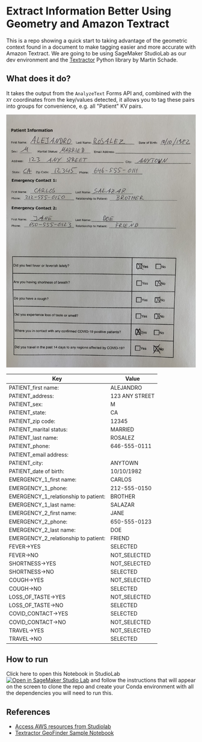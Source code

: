 # Extract Information Better Using Geometry and Amazon Textract

This is a repo showing a quick start to taking advantage of the geometric context found in a document to make tagging easier and more accurate with Amazon Textract. We are going to be using SageMaker StudioLab as our dev environment and the [Textractor](https://github.com/aws-samples/amazon-textract-textractor) Python library by Martin Schade.

## What does it do?

It takes the output from the `AnalyzeText` Forms API and, combined with the `XY` coordinates from the key/values detected, it allows you to tag these pairs into groups for convenience, e.g. all "Patient" KV pairs.

![input-form](test_images/patient_intake_form_sample.jpg)

| Key                                  | Value          |
|--------------------------------------|----------------|
| PATIENT_first name:                  | ALEJANDRO      |
| PATIENT_address:                     | 123 ANY STREET |
| PATIENT_sex:                         | M              |
| PATIENT_state:                       | CA             |
| PATIENT_zip code:                    | 12345          |
| PATIENT_marital status:              | MARRIED        |
| PATIENT_last name:                   | ROSALEZ        |
| PATIENT_phone:                       | 646-555-0111   |
| PATIENT_email address:               |                |
| PATIENT_city:                        | ANYTOWN        |
| PATIENT_date of birth:               | 10/10/1982     |
| EMERGENCY_1_first name:              | CARLOS         |
| EMERGENCY_1_phone:                   | 212-555-0150   |
| EMERGENCY_1_relationship to patient: | BROTHER        |
| EMERGENCY_1_last name:               | SALAZAR        |
| EMERGENCY_2_first name:              | JANE           |
| EMERGENCY_2_phone:                   | 650-555-0123   |
| EMERGENCY_2_last name:               | DOE            |
| EMERGENCY_2_relationship to patient: | FRIEND         |
| FEVER->YES                           | SELECTED       |
| FEVER->NO                            | NOT_SELECTED   |
| SHORTNESS->YES                       | NOT_SELECTED   |
| SHORTNESS->NO                        | SELECTED       |
| COUGH->YES                           | NOT_SELECTED   |
| COUGH->NO                            | SELECTED       |
| LOSS_OF_TASTE->YES                   | NOT_SELECTED   |
| LOSS_OF_TASTE->NO                    | SELECTED       |
| COVID_CONTACT->YES                   | SELECTED       |
| COVID_CONTACT->NO                    | NOT_SELECTED   |
| TRAVEL->YES                          | NOT_SELECTED   |
| TRAVEL->NO                           | SELECTED       |


## How to run

Click here to open this Notebook in StudioLab [![Open in SageMaker Studio Lab](https://studiolab.sagemaker.aws/studiolab.svg)](https://studiolab.sagemaker.aws/import/github/machinelearnear/extract-info-by-doc-geometry-aws-textract/blob/main/quick-start.ipynb) and follow the instructions that will appear on the screen to clone the repo and create your Conda environment with all the dependencies you will need to run this.

## References

- [Access AWS resources from Studiolab](https://github.com/aws/studio-lab-examples/blob/main/connect-to-aws/Access_AWS_from_Studio_Lab.ipynb)
- [Textractor GeoFinder Sample Notebook](https://github.com/aws-samples/amazon-textract-textractor/blob/master/tpipelinegeofinder/geofinder-sample-notebook.ipynb)